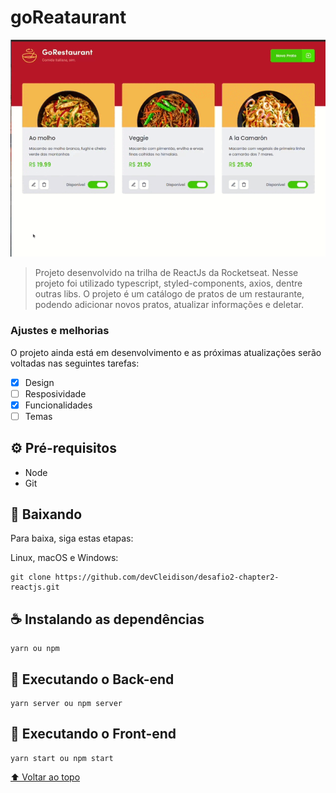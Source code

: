 # goReataurant

<img src="./src/assets/preview.gif" >

> Projeto desenvolvido na trilha de ReactJs da Rocketseat. Nesse projeto foi utilizado typescript, styled-components, axios, dentre outras libs. O projeto é um catálogo de pratos de um restaurante, podendo adicionar novos pratos, atualizar informações e deletar.

### Ajustes e melhorias

O projeto ainda está em desenvolvimento e as próximas atualizações serão voltadas nas seguintes tarefas:

- [X] Design
- [ ] Resposividade
- [X] Funcionalidades
- [ ] Temas

## ⚙️ Pré-requisitos

* Node
* Git
## 🚀 Baixando

Para baixa, siga estas etapas:

Linux, macOS e Windows:
```
git clone https://github.com/devCleidison/desafio2-chapter2-reactjs.git
```
## ☕ Instalando as dependências



```
yarn ou npm
```
## 🚀 Executando o Back-end

```
yarn server ou npm server
```

## 🚀 Executando o Front-end

```
yarn start ou npm start
```


[⬆ Voltar ao topo](#goReataurant)<br>